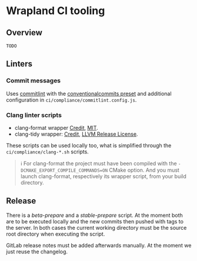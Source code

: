 # Wrapland CI tooling
## Overview
`TODO`

## Linters
### Commit messages
Uses [commitlint][commitlint] with the [conventionalcommits preset][commitlint-preset] and
additional configuration in `ci/compliance/commitlint.config.js`.

### Clang linter scripts
* clang-format wrapper [Credit][clang-format-wrapper], [MIT][mit-license].
* clang-tidy wrapper: [Credit][clang-tidy-wrapper], [LLVM Release License][llvm-license].

These scripts can be used locally too, what is simplified through the `ci/compliance/clang-*.sh`
scripts.

> :information_source: For clang-format the project must have been compiled with the
> `-DCMAKE_EXPORT_COMPILE_COMMANDS=ON` CMake option. And you must launch clang-format, respectively
> its wrapper script, from your build directory.

## Release
There is a *beta-prepare* and a *stable-prepare* script. At the moment both are to be executed
locally and the new commits then pushed with tags to the server. In both cases the current working
directory must be the source root directory when executing the script.

GitLab release notes must be added afterwards manually. At the moment we just reuse the changelog.

[commitlint]: https://github.com/conventional-changelog/commitlint
[commitlint-preset]: https://github.com/conventional-changelog/conventional-changelog/tree/master/packages/conventional-changelog-conventionalcommits
[clang-format-wrapper]: https://github.com/Sarcasm/run-clang-format
[clang-tidy-wrapper]: https://github.com/Sarcasm/irony-mode/tree/master/server/build-aux/run-clang-tidy
[mit-license]: https://opensource.org/licenses/MIT
[llvm-license]: https://releases.llvm.org/2.8/LICENSE.TXT
